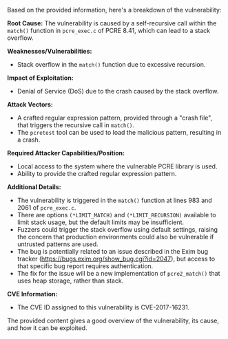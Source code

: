 Based on the provided information, here's a breakdown of the vulnerability:

**Root Cause:**
The vulnerability is caused by a self-recursive call within the `match()` function in `pcre_exec.c` of PCRE 8.41, which can lead to a stack overflow.

**Weaknesses/Vulnerabilities:**
- Stack overflow in the `match()` function due to excessive recursion.

**Impact of Exploitation:**
- Denial of Service (DoS) due to the crash caused by the stack overflow.

**Attack Vectors:**
- A crafted regular expression pattern, provided through a "crash file", that triggers the recursive call in `match()`.
- The `pcretest` tool can be used to load the malicious pattern, resulting in a crash.

**Required Attacker Capabilities/Position:**
- Local access to the system where the vulnerable PCRE library is used.
- Ability to provide the crafted regular expression pattern.

**Additional Details:**
- The vulnerability is triggered in the `match()` function at lines 983 and 2061 of `pcre_exec.c`.
- There are options `(*LIMIT_MATCH)` and `(*LIMIT_RECURSION)` available to limit stack usage, but the default limits may be insufficient.
-  Fuzzers could trigger the stack overflow using default settings, raising the concern that production environments could also be vulnerable if untrusted patterns are used.
- The bug is potentially related to an issue described in the Exim bug tracker (<https://bugs.exim.org/show_bug.cgi?id=2047>), but access to that specific bug report requires authentication.
- The fix for the issue will be a new implementation of `pcre2_match()` that uses heap storage, rather than stack.

**CVE Information:**
- The CVE ID assigned to this vulnerability is CVE-2017-16231.

The provided content gives a good overview of the vulnerability, its cause, and how it can be exploited.